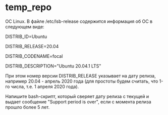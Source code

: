 # temp_repo

ОС Linux. В файле /etc/lsb-release содержится информация об ОС в следующем виде:

DISTRIB_ID=Ubuntu

DISTRIB_RELEASE=20.04

DISTRIB_CODENAME=focal

DISTRIB_DESCRIPTION="Ubuntu 20.04.1 LTS"

При этом номер версии DISTRIB_RELEASE указывает на дату релиза, например 20.04 - апрель 2020 года (для простоты будем считать, что 1-го числа, т.е. 1 апреля 2020 года).

Напишите bash-скрипт, который сверяет дату релиза с текущей и выдает сообщение "Support period is over", если с момента релиза прошло более 5 лет.
